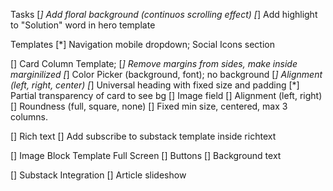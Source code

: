 Tasks
    [*] Add floral background (continuos scrolling effect)
    [*] Add highlight to "Solution" word in hero template

Templates
[*] Navigation mobile dropdown; Social Icons section

[] Card Column Template; 
    [*] Remove margins from sides, make inside marginilized
    [*] Color Picker (background, font); no background
    [*] Alignment (left, right, center)
    [*] Universal heading with fixed size and padding
    [*] Partial transparency of card to see bg
    [] Image field
        [] Alignment (left, right)
        [] Roundness (full, square, none)
    [] Fixed min size, centered, max 3 columns.

[] Rich text
    [] Add subscribe to substack template inside richtext

[] Image Block Template Full Screen
    [] Buttons
    [] Background text

[] Substack Integration
    [] Article slideshow
